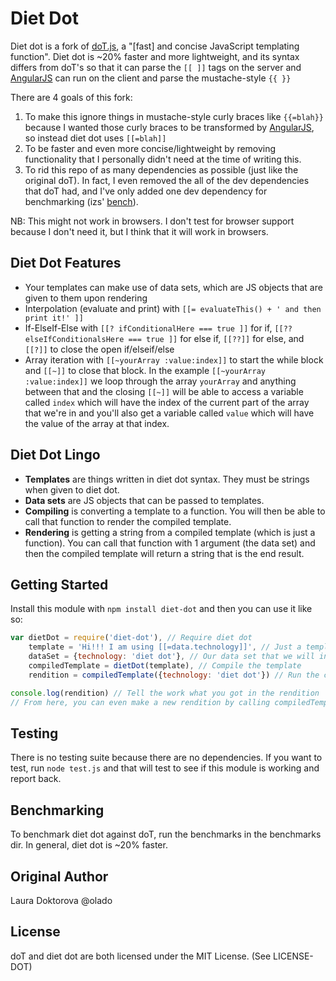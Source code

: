 # Diet Dot
Diet dot is a fork of [doT.js](https://github.com/olado/doT), a "[fast] and concise JavaScript templating function".
Diet dot is ~20% faster and more lightweight, and its syntax differs from doT's so that it can parse the `[[ ]]` tags on the server and [AngularJS](http://angularjs.org) can run on the client and parse the mustache-style `{{ }}`

There are 4 goals of this fork:

1. To make this ignore things in mustache-style curly braces like `{{=blah}}` because I wanted those curly braces to be transformed by [AngularJS](http://angularjs.org/), so instead diet dot uses `[[=blah]]`
2. To be faster and even more concise/lightweight by removing functionality that I personally didn't need at the time of writing this.
3. To rid this repo of as many dependencies as possible (just like the original doT). In fact, I even removed the all of the dev dependencies that doT had, and I've only added one dev dependency for benchmarking (izs' [bench](https://npmjs.org/package/bench)).

NB: This might not work in browsers. I don't test for browser support because I don't need it, but I think that it will work in browsers.

## Diet Dot Features
+ Your templates can make use of data sets, which are JS objects that are given to them upon rendering
+ Interpolation (evaluate and print) with `[[= evaluateThis() + ' and then print it!' ]]`
+ If-ElseIf-Else with `[[? ifConditionalHere === true ]]` for if, `[[?? elseIfConditionalsHere === true ]]` for else if, `[[??]]` for else, and `[[?]]` to close the open if/elseif/else
+ Array iteration with `[[~yourArray :value:index]]` to start the while block and `[[~]]` to close that block. In the example `[[~yourArray :value:index]]` we loop through the array `yourArray` and anything between that and the closing `[[~]]` will be able to access a variable called `index` which will have the index of the current part of the array that we're in and you'll also get a variable called `value` which will have the value of the array at that index.

## Diet Dot Lingo
+ **Templates** are things written in diet dot syntax. They must be strings when given to diet dot.
+ **Data sets** are JS objects that can be passed to templates.
+ **Compiling** is converting a template to a function. You will then be able to call that function to render the compiled template.
+ **Rendering** is getting a string from a compiled template (which is just a function). You can call that function with 1 argument (the data set) and then the compiled template will return a string that is the end result.

## Getting Started
Install this module with `npm install diet-dot` and then you can use it like so:
```js
var dietDot = require('diet-dot'), // Require diet dot
    template = 'Hi!!! I am using [[=data.technology]]', // Just a template
    dataSet = {technology: 'diet dot'}, // Our data set that we will inject into the template
    compiledTemplate = dietDot(template), // Compile the template
    rendition = compiledTemplate({technology: 'diet dot'}) // Run the compiled template with our data set

console.log(rendition) // Tell the work what you got in the rendition
// From here, you can even make a new rendition by calling compiledTemplate with a new data set.
```

## Testing
There is no testing suite because there are no dependencies.
If you want to test, run `node test.js` and that will test to see if this module is working and report back.

## Benchmarking
To benchmark diet dot against doT, run the benchmarks in the benchmarks dir. In general, diet dot is ~20% faster.

## Original Author
Laura Doktorova @olado

## License
doT and diet dot are both licensed under the MIT License. (See LICENSE-DOT)
